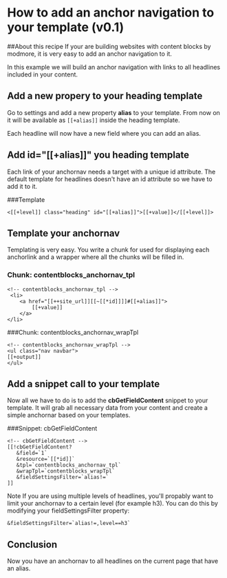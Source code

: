 # How to add an anchor navigation to your template (v0.1)

##About this recipe
If your are building websites with content blocks by modmore, it is very easy to add an anchor navigation to it.

In this example we will build an anchor navigation with links to all headlines included in your content.

## Add a new propery to your heading template
Go to settings and add a new property **alias** to your template. From now on it will be available as ```[[+alias]]``` inside the heading template.

Each headline will now have a new field where you can add an alias.

## Add id="[[+alias]]" you heading template
Each link of your anchornav needs a target with a unique id attribute. The default template for headlines doesn't have an id attribute so we have to add it to it.

###Template
```
<[[+level]] class="heading" id="[[+alias]]">[[+value]]</[[+level]]>
```

## Template your anchornav
Templating is very easy. You write a chunk for used for displaying each anchorlink and a wrapper where all the chunks will be filled in.

### Chunk: contentblocks_anchornav_tpl
```
<!-- contentblocks_anchornav_tpl --> 
 <li>
    <a href="[[++site_url]][[~[[*id]]]]#[[+alias]]">
        [[+value]]
    </a>
</li>
```

###Chunk: contentblocks_anchornav_wrapTpl
```
<!-- contentblocks_anchornav_wrapTpl -->
<ul class="nav navbar">
[[+output]]
</ul> 
```

## Add a snippet call to your template
Now all we have to do is to add the **cbGetFieldContent** snippet to your template. It will grab all necessary data from your content and create a simple anchornar based on your templates.

###Snippet: cbGetFieldContent
```
<!-- cbGetFieldContent -->
[[!cbGetFieldContent?
   &field=`1`
   &resource=`[[*id]]`
   &tpl=`contentblocks_anchornav_tpl`
   &wrapTpl=`contentblocks_wrapTpl`
   &fieldSettingsFilter=`alias!=`
]]
```
Note If you are using multiple levels of headlines, you'll propably want to limit your anchornav to a certain level (for example h3). You can do this by modifying your fieldSettingsFilter property:

``` &fieldSettingsFilter=`alias!=,level==h3` ```


## Conclusion
Now you have an anchornav to all headlines on the current page that have an alias.
